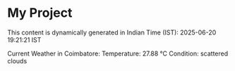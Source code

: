 # My Project

This content is dynamically generated in Indian Time (IST): 2025-06-20 19:21:21 IST


Current Weather in Coimbatore:
Temperature: 27.88 °C
Condition: scattered clouds
